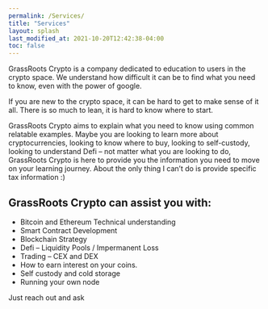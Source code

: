```yaml
---
permalink: /Services/
title: "Services"
layout: splash
last_modified_at: 2021-10-20T12:42:38-04:00
toc: false
---
```


GrassRoots Crypto is a company dedicated to education to users in the crypto space. We understand how difficult it can be to find what you need to know, even with the power of google. 

If you are new to the crypto space, it can be hard to get to make sense of it all. There is so much to lean, it is hard to know where to start.

GrassRoots Crypto aims to explain what you need to know using common relatable examples. 
Maybe you are looking to learn more about cryptocurrencies, looking to know where to buy, looking to self-custody, looking to understand Defi – not matter what you are looking to do, GrassRoots Crypto is here to provide you the information you need to move on your learning journey. 
About the only thing I can’t do is provide specific tax information :)

## GrassRoots Crypto can assist you with:
- Bitcoin and Ethereum Technical understanding
- Smart Contract Development
- Blockchain Strategy
- Defi – Liquidity Pools / Impermanent Loss
- Trading – CEX and DEX
- How to earn interest on your coins.
- Self custody and cold storage
- Running your own node

Just reach out and ask